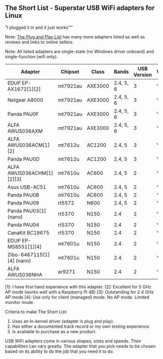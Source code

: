 ## The Short List - Superstar USB WiFi adapters for Linux

"I plugged it in and it just works™" 

Note: [The Plug and Play List](./USB_WiFi_Adapters_that_are_supported_with_Linux_in-kernel_drivers.md) has many more adapters listed as well as reviews and links to online sellers.

Note: All listed adapters are single-state (no Windows driver onboard) and single-function (wifi only).

| Adapter                                      | Chipset   | Class   | Bands     | USB Version | WPA3 | Range     |
|----------------------------------------------|-----------|---------|-----------|-------------|------|-----------|
| EDUP EP-AX1672[1][2]                         | mt7921au  | AXE3000 | 2.4, 5, 6 | 3           | Yes  | Long      |
| Netgear A8000                                | mt7921au  | AXE3000 | 2.4, 5, 6 | 3           | Yes  | Medium    |
| Panda PAU0F                                  | mt7921au  | AXE3000 | 2.4, 5, 6 | 3           | Yes  | Medium    |
| ALFA AWUS036AXM                              | mt7921au  | AXE3000 | 2.4, 5, 6 | 3           | Yes  | Long      |
| ALFA AWUS036ACM[1][2]                        | mt7612u   | AC1200  | 2.4, 5    | 3           | Yes  | Long      |
| Panda PAU0D                                  | mt7612u   | AC1200  | 2.4, 5    | 3           | Yes  | Long      |
| ALFA AWUS036ACHM[1][2][3]                    | mt7610u   | AC600   | 2.4, 5    | 2           | Yes  | Very Long |
| Asus USB-AC51                                | mt7610u   | AC600   | 2.4, 5    | 2           | Yes  | Medium    |
| Panda PAU0B                                  | mt7610u   | AC600   | 2.4, 5    | 2           | Yes  | Long      |
| Panda PAU09                                  | rt5572    | N600    | 2.4, 5    | 2           | Yes  | Long      |
| Panda PAU03[1] (nano)                        | rt5370    | N150    | 2.4       | 2           | Yes  | Short     |
| Panda PAU04                                  | rt5370    | N150    | 2.4       | 2           | Yes  | Medium    |
| CanaKit BC19675                              | rt5370    | N150    | 2.4       | 2           | Yes  | Short     |
| EDUP EP-MS8551[1][4]                         | mt7601u   | N150    | 2.4       | 2           | Yes  | Very Long |
| Zibo-6467115[1][4] (nano)                    | mt7601u   | N150    | 2.4       | 2           | Yes  | Short     |
| ALFA AWUS036NHA                              | ar9271    | N150    | 2.4       | 2           | Yes  | Long      |

[1]: I have first hand experience with this adapter.
[2]: Excellent for 5 GHz AP mode (works well with a Raspberry Pi 4B)
[3]: Outstanding for 2.4 GHz AP mode
[4]: Use only for client (managed) mode. No AP mode. Limited monitor mode.

Criteria to make The Short List: 

1. Uses an In-kernel driver (adapter is plug and play).
2. Has either a documented track record or my own testing experience.
3. Is available to purchase as a new product.

USB WiFi adapters come in various shapes, sizes and speeds. Their capabilities
can vary greatly. The adapter that you pick needs to be chosen based on its
ability to do the job that you need it to do.
